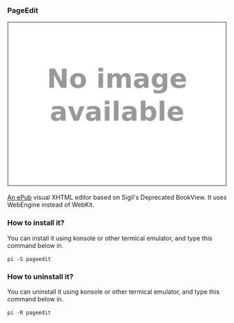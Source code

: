 ### PageEdit

![Image courtesy of wikipedia site](/public/Images/ted.png)

[An ePub](https://github.com/Sigil-Ebook/PageEdit) visual XHTML editor based on Sigil's Deprecated BookView. It uses WebEngine instead of WebKit.

### How to install it?

You can install it using konsole or other termical emulator, and type this command below in.
```
pi -S pageedit
```

### How to uninstall it?

You can uninstall it using konsole or other termical emulator, and type this command below in.
```
pi -R pageedit
```